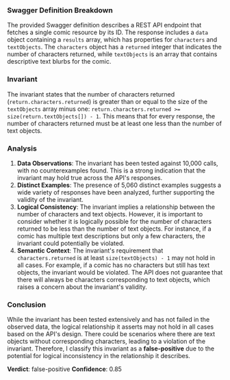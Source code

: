 ### Swagger Definition Breakdown
The provided Swagger definition describes a REST API endpoint that fetches a single comic resource by its ID. The response includes a `data` object containing a `results` array, which has properties for `characters` and `textObjects`. The `characters` object has a `returned` integer that indicates the number of characters returned, while `textObjects` is an array that contains descriptive text blurbs for the comic.

### Invariant
The invariant states that the number of characters returned (`return.characters.returned`) is greater than or equal to the size of the `textObjects` array minus one: `return.characters.returned >= size(return.textObjects[]) - 1`. This means that for every response, the number of characters returned must be at least one less than the number of text objects.

### Analysis
1. **Data Observations**: The invariant has been tested against 10,000 calls, with no counterexamples found. This is a strong indication that the invariant may hold true across the API's responses.
2. **Distinct Examples**: The presence of 5,060 distinct examples suggests a wide variety of responses have been analyzed, further supporting the validity of the invariant.
3. **Logical Consistency**: The invariant implies a relationship between the number of characters and text objects. However, it is important to consider whether it is logically possible for the number of characters returned to be less than the number of text objects. For instance, if a comic has multiple text descriptions but only a few characters, the invariant could potentially be violated.
4. **Semantic Context**: The invariant's requirement that `characters.returned` is at least `size(textObjects) - 1` may not hold in all cases. For example, if a comic has no characters but still has text objects, the invariant would be violated. The API does not guarantee that there will always be characters corresponding to text objects, which raises a concern about the invariant's validity.

### Conclusion
While the invariant has been tested extensively and has not failed in the observed data, the logical relationship it asserts may not hold in all cases based on the API's design. There could be scenarios where there are text objects without corresponding characters, leading to a violation of the invariant. Therefore, I classify this invariant as a **false-positive** due to the potential for logical inconsistency in the relationship it describes.

**Verdict**: false-positive
**Confidence**: 0.85
